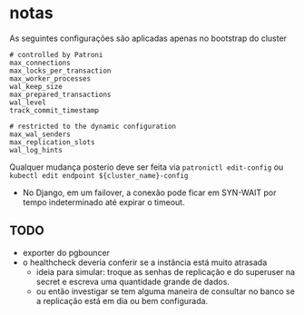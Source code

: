 # notas

As seguintes configurações são aplicadas apenas no bootstrap do cluster

```text
# controlled by Patroni
max_connections
max_locks_per_transaction
max_worker_processes
wal_keep_size
max_prepared_transactions
wal_level
track_commit_timestamp

# restricted to the dynamic configuration
max_wal_senders
max_replication_slots
wal_log_hints
```

Qualquer mudança posterio deve ser feita via `patronictl edit-config` ou `kubectl edit endpoint ${cluster_name}-config`

- No Django, em um failover, a conexão pode ficar em SYN-WAIT por tempo indeterminado até expirar o timeout.

## TODO

- exporter do pgbouncer
- o healthcheck deveria conferir se a instância está muito atrasada
  - ideia para simular: troque as senhas de replicação e do superuser
    na secret e escreva uma quantidade grande de dados.
  - ou então investigar se tem alguma maneira de consultar no banco
    se a replicação está em dia ou bem configurada.

